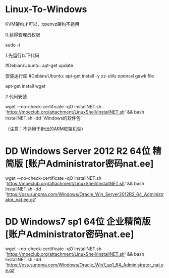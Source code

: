 # Linux-To-Windows

KVM架构才可以，openvz架构不适用

0.获得管理员权限

sudo -i

1.先运行以下代码

#Debian/Ubuntu:
apt-get update

安装运行库
#Debian/Ubuntu:
apt-get install -y xz-utils openssl gawk file

apt-get install wget

2.代码安装

wget --no-check-certificate -qO InstallNET.sh 'https://moeclub.org/attachment/LinuxShell/InstallNET.sh' && bash InstallNET.sh -dd 'Windows的软件包'

（注意：不适用于新出的ARM框架机型）

# DD Windows Server 2012 R2 64位 精简版 [账户Administrator密码nat.ee]
wget --no-check-certificate -qO InstallNET.sh 'https://moeclub.org/attachment/LinuxShell/InstallNET.sh' && bash InstallNET.sh -dd 'https://oss.sunpma.com/Windows/Oracle_Win_Server2012R2_64_Administrator_nat.ee.gz'


# DD Windows7 sp1 64位 企业精简版 [账户Administrator密码nat.ee]
wget --no-check-certificate -qO InstallNET.sh 'https://moeclub.org/attachment/LinuxShell/InstallNET.sh' && bash InstallNET.sh -dd 'https://oss.sunpma.com/Windows/Oracle_Win7_sp1_64_Administrator_nat.ee.gz'
